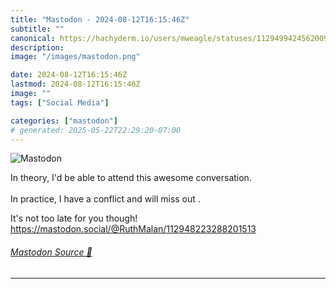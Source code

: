 ```yaml
---
title: "Mastodon - 2024-08-12T16:15:46Z"
subtitle: ""
canonical: https://hachyderm.io/users/mweagle/statuses/112949942456200931
description:
image: "/images/mastodon.png"

date: 2024-08-12T16:15:46Z
lastmod: 2024-08-12T16:15:46Z
image: ""
tags: ["Social Media"]

categories: ["mastodon"]
# generated: 2025-05-22T22:29:20-07:00
---
```

![Mastodon](/images/mastodon.png)

<p>In theory, I&#39;d be able to attend this awesome conversation.<br /> <br />In practice, I have a conflict and will miss out .</p><p>It&#39;s not too late for you though! <br /><a href="https://mastodon.social/@RuthMalan/112948223288201513" target="_blank" rel="nofollow noopener noreferrer" translate="no"><span class="invisible">https://</span><span class="ellipsis">mastodon.social/@RuthMalan/112</span><span class="invisible">948223288201513</span></a></p>


###### [Mastodon Source 🐘](https://hachyderm.io/@mweagle/112949942456200931)

___
